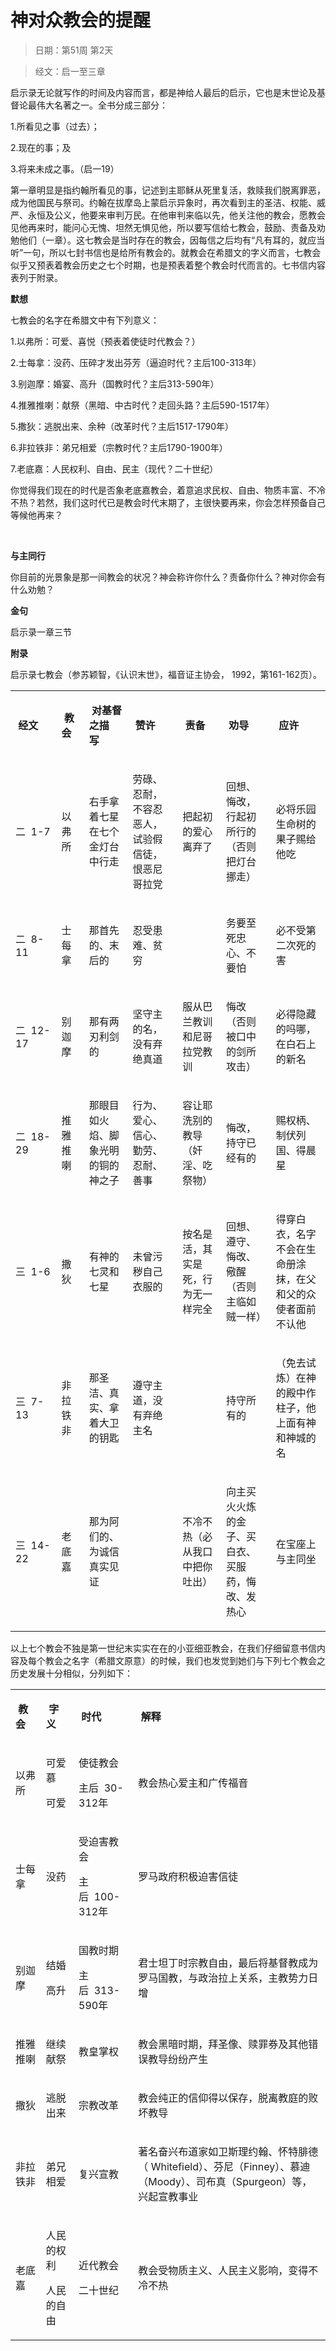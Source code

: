 # 神对众教会的提醒

> 日期：第51周 第2天

> 经文：启一至三章

启示录无论就写作的时间及内容而言，都是神给人最后的启示，它也是末世论及基督论最伟大名著之一。全书分成三部分：

1.所看见之事（过去）；

2.现在的事；及

3.将来未成之事。（启一19）

第一章明显是指约翰所看见的事，记述到主耶稣从死里复活，救赎我们脱离罪恶，成为他国民与祭司。约翰在拔摩岛上蒙启示异象时，再次看到主的圣洁、权能、威严、永恒及公义，他要来审判万民。在他审判来临以先，他关注他的教会，愿教会见他再来时，能问心无愧、坦然无惧见他，所以要写信给七教会，鼓励、责备及劝勉他们（一章）。这七教会是当时存在的教会，因每信之后均有“凡有耳的，就应当听”一句，所以七封书信也是给所有教会的。就教会在希腊文的字义而言，七教会似乎又预表着教会历史之七个时期，也是预表着整个教会时代而言的。七书信内容表列于附录。

**默想**

七教会的名字在希腊文中有下列意义：

1.以弗所：可爱、喜悦（预表着使徒时代教会？）

2.士每拿：没药、压碎才发出芬芳（逼迫时代？主后100-313年）

3.别迦摩：婚宴、高升（国教时代？主后313-590年）

4.推雅推喇：献祭（黑暗、中古时代？走回头路？主后590-1517年）

5.撒狄：逃脱出来、余种（改革时代？主后1517-1790年）

6.非拉铁非：弟兄相爱（宗教时代？主后1790-1900年）

7.老底嘉：人民权利、自由、民主（现代？二十世纪）

你觉得我们现在的时代是否象老底嘉教会，着意追求民权、自由、物质丰富、不冷不热？若然，我们这时代已是教会时代末期了，主很快要再来，你会怎样预备自己等候他再来？

<br>

**与主同行**

你目前的光景象是那一间教会的状况？神会称许你什么？责备你什么？神对你会有什么劝勉？

**金句**

启示录一章三节

**附录**

启示录七教会（参苏颖智，《认识末世》，福音证主协会， 1992，第161-162页）。

<table>
 <tbody>
  <tr>
   <td><p><b>&nbsp;经文&nbsp;&nbsp;</b></p></td>
   <td><p><b>&nbsp;教会&nbsp;&nbsp;</b></p></td>
   <td><p><b>&nbsp;对基督之描写&nbsp;&nbsp;</b></p></td>
   <td><p><b>&nbsp;赞许&nbsp;&nbsp;</b></p></td>
   <td><p><b>&nbsp;责备&nbsp;&nbsp;</b></p></td>
   <td><p><b>&nbsp;劝导&nbsp;&nbsp;</b></p></td>
   <td><p><b>&nbsp;应许&nbsp;&nbsp;</b></p></td>
  </tr>
  <tr>
   <td><p>二&nbsp;&nbsp;1-7</p></td>
   <td><p>以弗所</p></td>
   <td><p>右手拿着七星在七个金灯台中行走</p></td>
   <td><p>劳碌、忍耐，不容忍恶人，试验假信徒，恨恶尼哥拉党</p></td>
   <td><p>把起初的爱心离弃了</p></td>
   <td><p>回想、悔改，行起初所行的（否则把灯台挪走）</p></td>
   <td><p>必将乐园生命树的果子赐给他吃</p></td>
  </tr>
  <tr>
   <td><p>二&nbsp;&nbsp;8-11</p></td>
   <td><p>士每拿</p></td>
   <td><p>那首先的、末后的</p></td>
   <td><p>忍受患难、贫穷</p></td>
   <td>&nbsp;</td>
   <td><p>务要至死忠心、不要怕</p></td>
   <td><p>必不受第二次死的害</p></td>
  </tr>
  <tr>
   <td><p>二&nbsp;&nbsp;12-17</p></td>
   <td><p>别迦摩</p></td>
   <td><p>那有两刃利剑的</p></td>
   <td><p>坚守主的名，没有弃绝真道</p></td>
   <td><p>服从巴兰教训和尼哥拉党教训</p></td>
   <td><p>悔改（否则被口中的剑所攻击）</p></td>
   <td><p>必得隐藏的吗哪，在白石上的新名</p></td>
  </tr>
  <tr>
   <td><p>二&nbsp;&nbsp;18-29</p></td>
   <td><p>推雅推喇</p></td>
   <td><p>那眼目如火焰、脚象光明的铜的神之子</p></td>
   <td><p>行为、爱心、信心、勤劳、忍耐、善事</p></td>
   <td><p>容让耶洗别的教导（奸淫、吃祭物）</p></td>
   <td><p>悔改，持守已经有的</p></td>
   <td><p>赐权柄、制伏列国、得晨星</p></td>
  </tr>
  <tr>
   <td><p>三&nbsp;&nbsp;1-6</p></td>
   <td><p>撒狄</p></td>
   <td><p>有神的七灵和七星</p></td>
   <td><p>未曾污秽自己衣服的</p></td>
   <td><p>按名是活，其实是死，行为无一样完全</p></td>
   <td><p>回想、遵守、悔改、儆醒（否则主临如贼一样）</p></td>
   <td><p>得穿白衣，名字不会在生命册涂抹，在父和父的众使者面前不认他</p></td>
  </tr>
  <tr>
   <td><p>三&nbsp;&nbsp;7-13</p></td>
   <td><p>非拉铁非</p></td>
   <td><p>那圣洁、真实、拿着大卫的钥匙</p></td>
   <td><p>遵守主道，没有弃绝主名</p></td>
   <td>&nbsp;</td>
   <td><p>持守所有的</p></td>
   <td><p>（免去试炼）在神的殿中作柱子，他上面有神和神城的名</p></td>
  </tr>
  <tr>
   <td><p>三&nbsp;&nbsp;14-22</p></td>
   <td><p>老底嘉</p></td>
   <td><p>那为阿们的、为诚信真实见证</p></td>
   <td>&nbsp;</td>
   <td><p>不冷不热（必从我口中把你吐出）</p></td>
   <td><p>向主买火火炼的金子、买白衣、买服药，悔改、发热心</p></td>
   <td><p>在宝座上与主同坐</p></td>
  </tr>
 </tbody>
</table>

以上七个教会不独是第一世纪末实实在在的小亚细亚教会，在我们仔细留意书信内容及每个教会之名字（希腊文原意）的时候，我们也发觉到她们与下列七个教会之历史发展十分相似，分列如下：

<table>
 <tbody>
  <tr>
   <td><p><b>&nbsp;教会&nbsp;&nbsp;</b></p></td>
   <td><p><b>&nbsp;字义&nbsp;&nbsp;</b></p></td>
   <td><p><b>&nbsp;时代&nbsp;&nbsp;</b></p></td>
   <td><p><b>&nbsp;解释&nbsp;&nbsp;</b></p></td>
  </tr>
  <tr>
   <td><p>以弗所</p></td>
   <td><p>可爱慕</p><p>可爱</p></td>
   <td><p>使徒教会</p><p>主后&nbsp;&nbsp;30-312年</p></td>
   <td><p>教会热心爱主和广传福音</p></td>
  </tr>
  <tr>
   <td><p>士每拿</p></td>
   <td><p>没药</p></td>
   <td><p>受迫害教会</p><p>主后&nbsp;&nbsp;100-312年</p></td>
   <td><p>罗马政府积极迫害信徒</p></td>
  </tr>
  <tr>
   <td><p>别迦摩</p></td>
   <td><p>结婚</p><p>高升</p></td>
   <td><p>国教时期</p><p>主后&nbsp;&nbsp;313-590年</p></td>
   <td><p>君士坦丁时宗教自由，最后将基督教成为罗马国教，与政治拉上关系，主教势力日增</p></td>
  </tr>
  <tr>
   <td><p>推雅推喇</p></td>
   <td><p>继续献祭</p></td>
   <td><p>教皇掌权</p></td>
   <td><p>教会黑暗时期，拜圣像、赎罪券及其他错误教导纷纷产生</p></td>
  </tr>
  <tr>
   <td><p>撒狄</p></td>
   <td><p>逃脱出来</p></td>
   <td><p>宗教改革</p></td>
   <td><p>教会纯正的信仰得以保存，脱离教庭的败坏教导</p></td>
  </tr>
  <tr>
   <td><p>非拉铁非</p></td>
   <td><p>弟兄相爱</p></td>
   <td><p>复兴宣教</p></td>
   <td><p>著名奋兴布道家如卫斯理约翰、怀特腓德（&nbsp;Whitefield）、芬尼（Finney）、慕迪（Moody）、司布真（Spurgeon）等，兴起宣教事业</p></td>
  </tr>
  <tr>
   <td><p>老底嘉</p></td>
   <td><p>人民的权利</p><p>人民的自由</p></td>
   <td><p>近代教会</p><p>二十世纪</p></td>
   <td><p>教会受物质主义、人民主义影响，变得不冷不热</p></td>
  </tr>
 </tbody>
</table>

